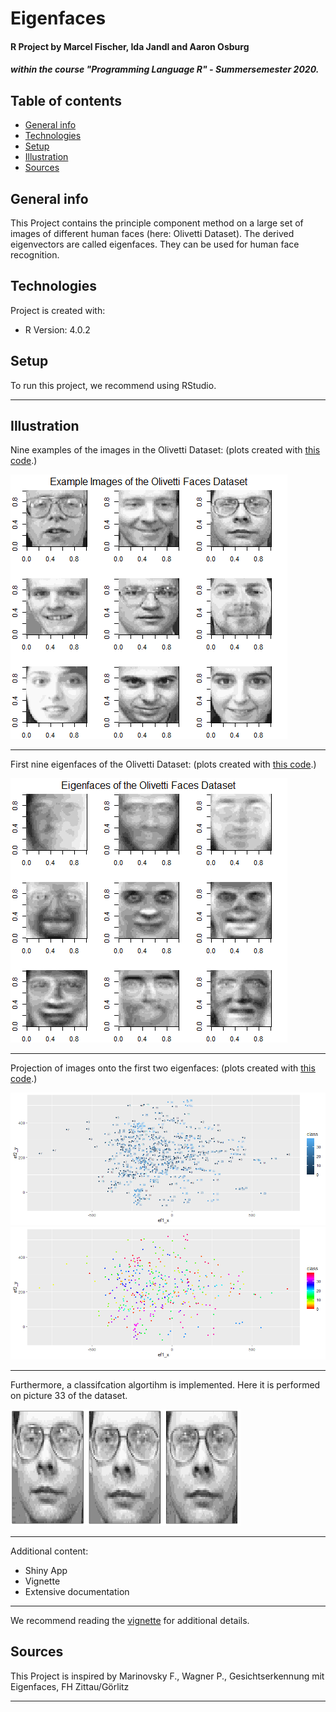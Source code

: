 # Eigenfaces
#### R Project by Marcel Fischer, Ida Jandl and Aaron Osburg
##### within the course "Programming Language R" - Summersemester 2020.

## Table of contents
* [General info](#general-info)
* [Technologies](#technologies)
* [Setup](#setup)
* [Illustration](#illustration)
* [Sources](#sources)


## General info

This Project contains the principle component method on a large set of images of different human faces (here: Olivetti Dataset). The derived eigenvectors are called eigenfaces. They can be used for human face recognition.

## Technologies 
Project is created with:

* R Version: 4.0.2

## Setup 
To run this project, we recommend using RStudio.

---

## Illustration
Nine examples of the images in the Olivetti Dataset:
(plots created with [this code](https://github.com/Osburg/eigenfaces/blob/master/R/visualize_ef.R).)

![Example of Images in Olivetti Dataset](https://github.com/Osburg/eigenfaces/blob/master/inst/extdata/example_images.png)

---

First nine eigenfaces of the Olivetti Dataset:
(plots created with [this code](https://github.com/Osburg/eigenfaces/blob/master/R/visualize_ef.R).)

![Nine Eigenfaces of the Olivetti Dataset](https://github.com/Osburg/eigenfaces/blob/master/inst/extdata/nine_eigenfaces.png)

---

Projection of images onto the first two eigenfaces:
(plots created with [this code](https://github.com/Osburg/eigenfaces/blob/master/R/visualize_ef.R).)

![Projection on eigenfaces](https://github.com/Osburg/eigenfaces/blob/master/inst/extdata/projection_blue.png)
![Projection on eigenfaces](https://github.com/Osburg/eigenfaces/blob/master/inst/extdata/projection_rainbow.png)

---

Furthermore, a classifcation algortihm is implemented. Here it is performed on picture 33 of the dataset.

![3 Closest neighbor](https://github.com/Osburg/eigenfaces/blob/master/inst/extdata/closesttd33.png)

---

Additional content:
* Shiny App
* Vignette 
* Extensive documentation

---

We recommend reading the [vignette](https://github.com/Osburg/eigenfaces/blob/master/vignettes/my-vignette.Rmd) for additional details.

## Sources 
This Project is inspired by Marinovsky F., Wagner P., Gesichtserkennung mit Eigenfaces, FH Zittau/Görlitz


---
